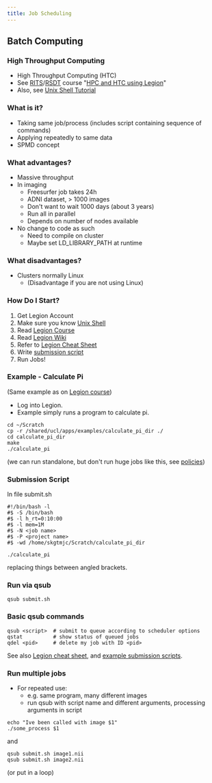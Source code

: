 ```yaml
---
title: Job Scheduling
---
```


## Batch Computing

### High Throughput Computing

* High Throughput Computing (HTC)
* See [RITS][RITS]/[RSDT][RSDT] course "[HPC and HTC using Legion][HPTCLegion]"
* Also, see [Unix Shell Tutorial][UnixShell]


### What is it?

* Taking same job/process (includes script containing sequence of commands)
* Applying repeatedly to same data
* SPMD concept


### What advantages?

* Massive throughput
* In imaging
    * Freesurfer job takes 24h
    * ADNI dataset, > 1000 images
    * Don't want to wait 1000 days (about 3 years)
    * Run all in parallel
    * Depends on number of nodes available
* No change to code as such
    * Need to compile on cluster 
    * Maybe set LD_LIBRARY_PATH at runtime
    
### What disadvantages?

* Clusters normally Linux
    * (Disadvantage if you are not using Linux)


### How Do I Start?

1. Get Legion Account
1. Make sure you know [Unix Shell][UnixShell]
1. Read [Legion Course][HPTCLegion]
1. Read [Legion Wiki][LegionWiki]
1. Refer to [Legion Cheat Sheet][LegionCheats]
1. Write [submission script][LegionScript]
1. Run Jobs!


### Example - Calculate Pi

(Same example as on [Legion course][HPTCLegion])

* Log into Legion.
* Example simply runs a program to calculate pi.

```
cd ~/Scratch
cp -r /shared/ucl/apps/examples/calculate_pi_dir ./
cd calculate_pi_dir
make
./calculate_pi
```

(we can run standalone, but don't run huge jobs like this, see [policies][LegionPolicies])


### Submission Script

In file submit.sh

```
#!/bin/bash -l
#$ -S /bin/bash
#$ -l h_rt=0:10:00
#$ -l mem=1M
#$ -N <job name>
#$ -P <project name>
#$ -wd /home/skgtmjc/Scratch/calculate_pi_dir

./calculate_pi
```
replacing things between angled brackets.


### Run via qsub

```
qsub submit.sh
```


### Basic qsub commands

```
qsub <script>  # submit to queue according to scheduler options
qstat          # show status of queued jobs
qdel <pid>     # delete my job with ID <pid>
```

See also [Legion cheat sheet][LegionCheats], and [example submission scripts][LegionScript].


### Run multiple jobs

* For repeated use:
    * e.g. same program, many different images
    * run qsub with script name and different arguments, processing arguments in script

```
echo "Ive been called with image $1"
./some_process $1
```

and

```
qsub submit.sh image1.nii
qsub submit.sh image2.nii
```
(or put in a loop)
    
[RITS]: http://www.ucl.ac.uk/research-it-services/homepage
[RSDT]: http://www.ucl.ac.uk/research-it-services/our-work/research-software-development
[HPTCLegion]: http://development.rc.ucl.ac.uk/training/hptclegion/
[UnixShell]: http://development.rc.ucl.ac.uk/training/hptclegion/SWCShell/
[LegionWiki]: https://wiki.rc.ucl.ac.uk/wiki/Legion
[LegionScript]: https://wiki.rc.ucl.ac.uk/wiki/Example_Submission_Scripts_for_Legion
[LegionCheats]: https://wiki.rc.ucl.ac.uk/mediawiki119/images/a/ad/Legion_ref_sheet.pdf
[LegionPolicies]: https://wiki.rc.ucl.ac.uk/wiki/Legion_Resource_Allocation